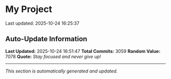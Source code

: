 # My Project


Last updated: 2025-10-24 16:25:37


























































































































































































































































































































































































































































































































































































































































































































































































































































































































































































































































































































































































































































































































































































































































































































































































































































































































































































































































































































































































































































































































































































































































































































































































































































































































































































































































































































































































































































































































































































































































































































































































































































































































































































































































































































































































## Auto-Update Information

**Last Updated:** 2025-10-24 16:51:47
**Total Commits:** 3059
**Random Value:** 7078
**Quote:** _Stay focused and never give up!_

---
_This section is automatically generated and updated._